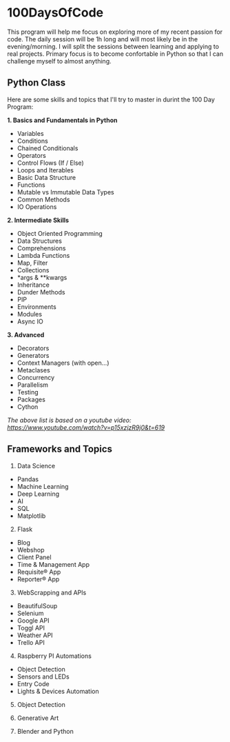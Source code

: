 # 100DaysOfCode
This program will help me focus on exploring more of my recent passion for code. The daily session will be 1h long and will most likely be in the evening/morning. I will split the sessions between learning and applying to real projects. Primary focus is to become confortable in Python so that I can challenge myself to almost anything.

## Python Class
Here are some skills and topics that I'll try to master in durint the 100 Day Program:

**1. Basics and Fundamentals in Python**
- Variables
- Conditions
- Chained Conditionals
- Operators
- Control Flows (If / Else)
- Loops and Iterables
- Basic Data Structure
- Functions
- Mutable vs Immutable Data Types
- Common Methods
- IO Operations

**2. Intermediate Skills**
- Object Oriented Programming
- Data Structures
- Comprehensions
- Lambda Functions
- Map, Filter
- Collections
- *args & **kwargs
- Inheritance
- Dunder Methods
- PIP
- Environments
- Modules
- Async IO

**3. Advanced**
- Decorators
- Generators
- Context Managers (with open...)
- Metaclases
- Concurrency
- Parallelism
- Testing
- Packages
- Cython

*The above list is based on a youtube video: https://www.youtube.com/watch?v=p15xzjzR9j0&t=619*

## Frameworks and Topics

1. Data Science
- Pandas
- Machine Learning
- Deep Learning
- AI
- SQL
- Matplotlib

2. Flask
- Blog
- Webshop
- Client Panel
- Time & Management App
- Requisite® App
- Reporter® App

3. WebScrapping and APIs
- BeautifulSoup
- Selenium
- Google API
- Toggl API
- Weather API
- Trello API

4. Raspberry PI Automations
- Object Detection
- Sensors and LEDs
- Entry Code
- Lights & Devices Automation

5. Object Detection

6. Generative Art

7. Blender and Python
